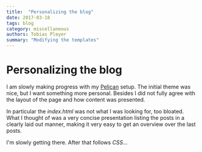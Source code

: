 ```yaml
---
title:  "Personalizing the blog"
date: 2017-03-18
tags: blog
category: miscellaneous
authors: Tobias Pleyer
summary: "Modifying the templates"
---
```


Personalizing the blog
======================

I am slowly making progress with my
[Pelican](https://blog.getpelican.com) setup. The initial theme was
nice, but I want something more personal. Besides I did not fully agree
with the layout of the page and how content was presented.

In particular the *index.html* was not what I was looking for, too
bloated. What I thought of was a very concise presentation listing the
posts in a clearly laid out manner, making it very easy to get an
overview over the last posts.

I'm slowly getting there. After that follows *CSS*...